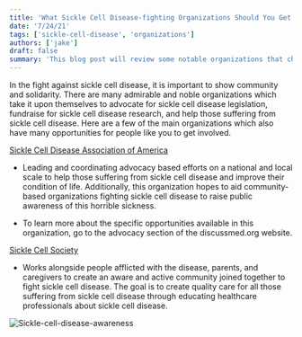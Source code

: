```yaml
---
title: 'What Sickle Cell Disease-fighting Organizations Should You Get Involved in?'
date: '7/24/21'
tags: ['sickle-cell-disease', 'organizations']
authors: ['jake']
draft: false
summary: 'This blog post will review some notable organizations that champion the fight against sickle cell disease. The discussion of each organization will be a brief overview of their mission.'
---
```

In the fight against sickle cell disease, it is important to show community and solidarity. There are many admirable and noble organizations which take it upon themselves to advocate for sickle cell disease legislation, fundraise for sickle cell disease research, and help those suffering from sickle cell disease. Here are a few of the main organizations which also have many opportunities for people like you to get involved.

[Sickle Cell Disease Association of America](https://www.sicklecelldisease.org/)

-   Leading and coordinating advocacy based efforts on a national and local scale to help those suffering from sickle cell disease and improve their condition of life. Additionally, this organization hopes to aid community-based organizations fighting sickle cell disease to raise public awareness of this horrible sickness.
    
-   To learn more about the specific opportunities available in this organization, go to the advocacy section of the discussmed.org website.
    

[Sickle Cell Society](https://www.sicklecellsociety.org/)

-   Works alongside people afflicted with the disease, parents, and caregivers to create an aware and active community joined together to fight sickle cell disease. The goal is to create quality care for all those suffering from sickle cell disease through educating healthcare professionals about sickle cell disease.

![Sickle-cell-disease-awareness](https://ldh.la.gov/assets/oph/Center-PHCH/Center-PH/genetic/SickleCell.png)


